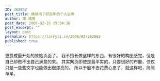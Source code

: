 ```yaml
---
ID: 262862
post_title: 换掉用了好些年的个人主页
author: 南 靖男
post_date: 2006-02-16 19:34:36
post_excerpt: ""
layout: post
permalink: https://larryli.cn/2006/02/262862
published: true
---
```

更换成最开始的原始页面了。
我不擅长做这样的东西，有很好的构图感觉，但是自己却做不出自己满意的来。
其实网页即使是最平实的，只要很好的布置，仅仅只是一些些文字也能做出很漂亮的。
所以干脆不去花费心思了，就这样吧，简简单单。